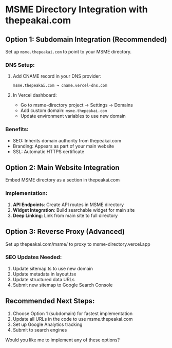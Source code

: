 # MSME Directory Integration with thepeakai.com

## Option 1: Subdomain Integration (Recommended)
Set up `msme.thepeakai.com` to point to your MSME directory.

### DNS Setup:
1. Add CNAME record in your DNS provider:
   ```
   msme.thepeakai.com → cname.vercel-dns.com
   ```

2. In Vercel dashboard:
   - Go to msme-directory project → Settings → Domains
   - Add custom domain: `msme.thepeakai.com`
   - Update environment variables to use new domain

### Benefits:
- SEO: Inherits domain authority from thepeakai.com
- Branding: Appears as part of your main website
- SSL: Automatic HTTPS certificate

## Option 2: Main Website Integration
Embed MSME directory as a section in thepeakai.com

### Implementation:
1. **API Endpoints**: Create API routes in MSME directory
2. **Widget Integration**: Build searchable widget for main site
3. **Deep Linking**: Link from main site to full directory

## Option 3: Reverse Proxy (Advanced)
Set up thepeakai.com/msme/ to proxy to msme-directory.vercel.app

### SEO Updates Needed:
1. Update sitemap.ts to use new domain
2. Update metadata in layout.tsx
3. Update structured data URLs
4. Submit new sitemap to Google Search Console

## Recommended Next Steps:
1. Choose Option 1 (subdomain) for fastest implementation
2. Update all URLs in the code to use msme.thepeakai.com
3. Set up Google Analytics tracking
4. Submit to search engines

Would you like me to implement any of these options?
